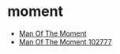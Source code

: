 # moment

 * [Man Of The Moment](../../index/m/man-of-the-moment-102777.json)
 * [Man Of The Moment 102777](../../index/m/man-of-the-moment-102777.json)
